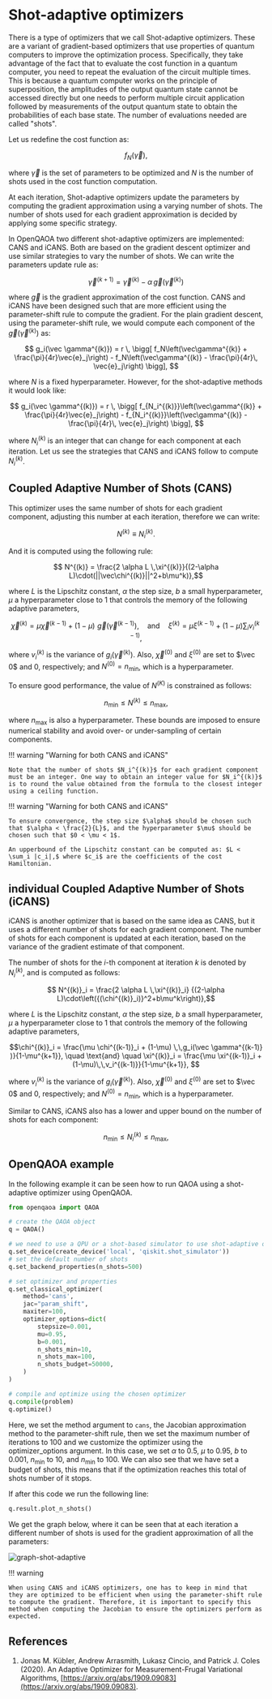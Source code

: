 # Shot-adaptive optimizers

There is a type of optimizers that we call Shot-adaptive optimizers. These are a variant of gradient-based optimizers that use properties of quantum computers to improve the optimization process. Specifically, they take advantage of the fact that to evaluate the cost function in a quantum computer, you need to repeat the evaluation of the circuit multiple times. This is because a quantum computer works on the principle of superposition, the amplitudes of the output quantum state cannot be accessed directly but one needs to perform multiple circuit application followed by measurements of the output quantum state to obtain the probabilities of each base state. The number of evaluations needed are called "shots". 

Let us redefine the cost function as:

$$ f_N(\vec\gamma), $$

where $\vec\gamma$ is the set of parameters to be optimized and $N$ is the number of shots used in the cost function computation.

At each iteration, Shot-adaptive optimizers update the parameters by computing the gradient approximation using a varying number of shots. The number of shots used for each gradient approximation is decided by applying some specific strategy.

In OpenQAOA two different shot-adaptive optimizers are implemented: CANS and iCANS. Both are based on the gradient descent optimizer and use similar strategies to vary the number of shots. We can write the parameters update rule as:

$$ \vec\gamma^{(k+1)} = \vec\gamma^{(k)} - \alpha \, \vec g(\vec \gamma^{(k)}) $$

where $\vec g$ is the gradient approximation of the cost function. CANS and iCANS have been designed such that are more efficient using the parameter-shift rule to compute the gradient. For the plain gradient descent, using the parameter-shift rule, we would compute each component of the $\vec g(\vec \gamma^{(k)})$ as:

$$ g_i(\vec \gamma^{(k)}) = r \, \bigg[ f_N\left(\vec\gamma^{(k)} + \frac{\pi}{4r}\vec{e}_j\right) - f_N\left(\vec\gamma^{(k)} - \frac{\pi}{4r}\, \vec{e}_j\right) \bigg], $$

where $N$ is a fixed hyperparameter. However, for the shot-adaptive methods it would look like:

$$ g_i(\vec \gamma^{(k)}) = r \, \bigg[ f_{N_i^{(k)}}\left(\vec\gamma^{(k)} + \frac{\pi}{4r}\vec{e}_j\right) - f_{N_i^{(k)}}\left(\vec\gamma^{(k)} - \frac{\pi}{4r}\, \vec{e}_j\right) \bigg], $$

where ${N_i^{(k)}}$ is an integer that can change for each component at each iteration. Let us see the strategies that CANS and iCANS follow to compute ${N_i^{(k)}}$.


## Coupled Adaptive Number of Shots (CANS)

This optimizer uses the same number of shots for each gradient component, adjusting this number at each iteration, therefore we can write:

$$ N^{(k)}\equiv N_i^{(k)} .$$

And it is computed using the following rule:

$$ N^{(k)} =  \frac{2 \alpha L \,\xi^{(k)}}{(2-\alpha L)\cdot(||\vec\chi^{(k)}||^2+b\mu^k)},$$

where $L$ is the Lipschitz constant, $\alpha$ the step size, $b$ a small hyperparameter, $\mu$ a hyperparameter close to 1 that controls the memory of the following adaptive parameters, 

$$\vec\chi^{(k)}  = \mu \vec\chi^{(k-1)}  + (1-\mu)\,\,\vec g(\vec \gamma^{(k-1)} ), \quad \text{and} \quad  \xi^{(k)} = \mu \xi^{(k-1)} + (1-\mu)\sum_i v_i^{(k-1)}, $$

where $v_i^{(k)}$ is the variance of $g_i(\vec\gamma^{(k)})$. Also, $\vec\chi^{(0)}$ and $\xi^{(0)}$ are set to $\vec 0$ and $0$, respectively; and $N^{(0)}=n_{\text{min}}$, which is a hyperparameter. 

To ensure good performance, the value of $N^{(K)}$ is constrained as follows:

$$n_{\text{min}} \leq N^{(k)} \leq n_{\text{max}}, $$

where $n_{\text{max}}$ is also a hyperparameter. These bounds are imposed to ensure numerical stability and avoid over- or under-sampling of certain components.
 

!!! warning "Warning for both CANS and iCANS"

    Note that the number of shots $N_i^{(k)}$ for each gradient component must be an integer. One way to obtain an integer value for $N_i^{(k)}$ is to round the value obtained from the formula to the closest integer using a ceiling function.

!!! warning "Warning for both CANS and iCANS"

    To ensure convergence, the step size $\alpha$ should be chosen such that $\alpha < \frac{2}{L}$, and the hyperparameter $\mu$ should be chosen such that $0 < \mu < 1$.

    An upperbound of the Lipschitz constant can be computed as: $L < \sum_i |c_i|,$ where $c_i$ are the coefficients of the cost Hamiltonian. 

## individual Coupled Adaptive Number of Shots (iCANS)
iCANS is another optimizer that is based on the same idea as CANS, but it uses a different number of shots for each gradient component. The number of shots for each component is updated at each iteration, based on the variance of the gradient estimate of that component.

The number of shots for the $i\text{-th}$ component at iteration $k$ is denoted by $N_i^{(k)}$, and is computed as follows:

$$ N^{(k)}_i =  \frac{2 \alpha L \,\xi^{(k)}_i} {(2-\alpha L)\cdot\left({(\chi^{(k)}_i)}^2+b\mu^k\right)},$$

where $L$ is the Lipschitz constant, $\alpha$ the step size, $b$ a small hyperparameter, $\mu$ a hyperparameter close to 1 that controls the memory of the following adaptive parameters, 

$$\chi^{(k)}_i  = \frac{\mu \chi^{(k-1)}_i + (1-\mu) \,\,g_i(\vec \gamma^{(k-1)} )}{1-\mu^{k+1}}, \quad \text{and} \quad  \xi^{(k)}_i = \frac{\mu \xi^{(k-1)}_i + (1-\mu)\,\,v_i^{(k-1)}}{1-\mu^{k+1}}, $$

where $v_i^{(k)}$ is the variance of $g_i(\vec\gamma^{(k)})$. Also, $\vec\chi^{(0)}$ and $\xi^{(0)}$ are set to $\vec 0$ and $0$, respectively; and $N^{(0)}=n_{\text{min}}$, which is a hyperparameter.


Similar to CANS, iCANS also has a lower and upper bound on the number of shots for each component:

$$n_{\text{min}} \leq N^{(k)}_i \leq n_{\text{max}}, $$

## OpenQAOA example

In the following example it can be seen how to run QAOA using a shot-adaptive optimizer using OpenQAOA.

```Python hl_lines="11-24"
from openqaoa import QAOA 

# create the QAOA object
q = QAOA()

# we need to use a QPU or a shot-based simulator to use shot-adaptive optimizers
q.set_device(create_device('local', 'qiskit.shot_simulator'))
# set the default number of shots
q.set_backend_properties(n_shots=500)

# set optimizer and properties
q.set_classical_optimizer(
    method='cans', 
    jac="param_shift", 
    maxiter=100,
    optimizer_options=dict(
        stepsize=0.001,
        mu=0.95,
        b=0.001,        
        n_shots_min=10,
        n_shots_max=100,
        n_shots_budget=50000,
    )
)

# compile and optimize using the chosen optimizer
q.compile(problem)
q.optimize()
```
Here, we set the method argument to `cans`, the Jacobian approximation method to the parameter-shift rule, then we set the maximum number of iterations to 100 and we customize the optimizer using the optimizer_options argument. In this case, we set $\alpha$ to $0.5$, $\mu$ to $0.95$, $b$ to $0.001$, $n_{\text{min}}$ to 10, and $n_{\text{min}}$ to 100. We can also see that we have set a budget of shots, this means that if the optimization reaches this total of shots number of it stops. 

If after this code we run the following line:
```Python 
q.result.plot_n_shots()
```
We get the graph below, where it can be seen that at each iteration a different number of shots is used for the gradient approximation of all the parameters:

![graph-shot-adaptive](../img/graph-shot-adaptive.png)


!!! warning 

    When using CANS and iCANS optimizers, one has to keep in mind that they are optimized to be efficient when using the parameter-shift rule to compute the gradient. Therefore, it is important to specify this method when computing the Jacobian to ensure the optimizers perform as expected.

References
----------
1. Jonas M. Kübler, Andrew Arrasmith, Lukasz Cincio, and Patrick J. Coles (2020). An Adaptive Optimizer for Measurement-Frugal Variational Algorithms, [https://arxiv.org/abs/1909.09083](https://arxiv.org/abs/1909.09083).


